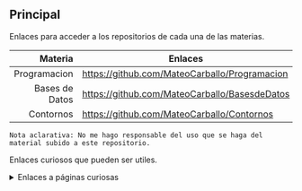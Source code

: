 ## Principal

Enlaces para acceder a los repositorios de cada una de las materias.



| Materia | Enlaces                      |
|--------:|-----------------------------------------------------|
| Programacion   | https://github.com/MateoCarballo/Programacion|
| Bases de Datos | https://github.com/MateoCarballo/BasesdeDatos|
| Contornos      |    https://github.com/MateoCarballo/Contornos|

```Nota aclarativa: No me hago responsable del uso que se haga del material subido a este repositorio.```

Enlaces curiosos que pueden ser utiles.

<details>
<summary>Enlaces a páginas curiosas</summary>

| Nombre | Enalces |
|-----:|-----------|
|ChatGPT | https://chat.openai.com/chat|
|Jasper AI |www.jasper.ai|
|Synthesia|https://www.synthesia.io|
|Dall-E-2|https://labs.openai.com|
  
</details>





<!-- TO DO: Añadir una tabla con los tres enlaces -->
